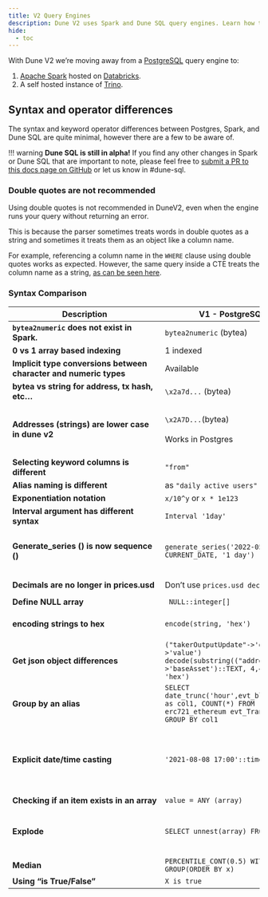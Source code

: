 ```yaml
---
title: V2 Query Engines
description: Dune V2 uses Spark and Dune SQL query engines. Learn how they work here!
hide:
  - toc
---
```


With Dune V2 we’re moving away from a [PostgreSQL](https://www.postgresql.org/) query engine to:

1. [Apache Spark](https://www.databricks.com/glossary/what-is-apache-spark) hosted on [Databricks](https://docs.databricks.com/getting-started/introduction/index.html).
2. A self hosted instance of [Trino](https://trino.io/). 

## Syntax and operator differences

The syntax and keyword operator differences between Postgres, Spark, and Dune SQL are quite minimal, however there are a few to be aware of.

!!! warning
    **Dune SQL is still in alpha!** If you find any other changes in Spark or Dune SQL that are important to note, please feel free to [submit a PR to this docs page on GitHub](https://github.com/duneanalytics/docs/edit/master/docs/reference/dune-v2/query-engine.md) or let us know in #dune-sql.

### Double quotes are not recommended

Using double quotes is not recommended in DuneV2, even when the engine runs your query without returning an error.

This is because the parser sometimes treats words in double quotes as a string and sometimes it treats them as an object like a column name.

For example, referencing a column name in the `WHERE` clause using double quotes works as expected. However, the same query inside a CTE treats the column name as a string, [as can be seen here](https://dune.com/queries/1199604).

### Syntax Comparison

| <div style="width:290px">**Description**</div> | **V1 - PostgreSQL** | **V2 - Dune SQL** | **V2 - Spark SQL** |
| --- | --- | --- | --- |
| **`bytea2numeric` does not exist in Spark.** | `bytea2numeric` (bytea) | `bytea2numeric` (string) | `bytea2numeric_v2` (string) |
| **0 vs 1 array based indexing** | 1 indexed | 1 indexed | 0 indexed |
| **Implicit type conversions between character and numeric types** | Available | [Not available](https://trino.io/docs/current/functions/conversion.html) | Available |
| **bytea vs string for address, tx hash, etc…** | `\x2a7d...` (bytea) | depending on [bytearray outcome](https://docs.google.com/document/d/1X47-aJs6Yw0h-HZD9O2q1Hs6H1yGZZfOM2E47sPh05M/edit#heading=h.wz929gyolmil) | `0x2a7d...` (string) |
| **Addresses (strings) are lower case in dune v2** | `\x2A7D...`(bytea)<br><br>Works in Postgres | depending on [bytearray outcome](https://docs.google.com/document/d/1X47-aJs6Yw0h-HZD9O2q1Hs6H1yGZZfOM2E47sPh05M/edit#heading=h.wz929gyolmil) | `0x2a7d...` (string)<br><br>Has to be lowercase in Spark.<br><br>Can be done via `lower('0x2A7D...')` |
| **Selecting keyword columns is different** | `"from"` | `"from"` | `'from'` |
| **Alias naming is different** | as `"daily active users"` | as `"daily active users"` | as `'daily active user'` |
| **Exponentiation notation** | `x/10^y` or `x * 1e123` | `x*power(10,y)` or `x * 1e123` | `x*power(10,y)` or `x*1e123` |
| **Interval argument has different syntax** | `Interval '1day'` | `Interval '1' day` | `Interval '1 day'` |
| **Generate_series () is now sequence ()** | `generate_series('2022-05-15', CURRENT_DATE, '1 day')` | `values(sequence(cast('2022-01-01' as date) - interval '7' day,cast('2022-02-01' as date),interval '1' day))`<br><br>Has a 10000 values limit. | `explode(sequence(to_date('2022-01-01'), to_date('2022-02-01'), interval 1 day))` |
| **Decimals are no longer in prices.usd** | Don’t use `prices.usd decimals` | Replaced by `tokens_blockchain.erc20.decimals` | Replaced by `prices.tokens decimals` |
| **Define NULL array** |` NULL::integer[]` | `CAST(NULL AS ARRAY&lt;int&gt;))` | `CAST(NULL AS ARRAY&lt;int&gt;))` |
| **encoding strings to hex** | `encode(string, 'hex')` | `hex(string)`<br><br>*available soon | `hex(string)` |
| **Get json object differences** | `("takerOutputUpdate"->'deltaWei'->'value') decode(substring(("addressSet"->'baseAsset')::TEXT, 4,40), 'hex')` | `json_query(json_query(takerOutputUpdate, 'lax $.deltaWei' omit quotes), 'lax $.value')` | `get_json_object(get_json_object(takerOutputUpdate,'\(.deltaWei'),'\).value')'0x'` |
| **Group by an alias** | `SELECT date_trunc('hour',evt_block_time) as col1, COUNT(*) FROM erc721_ethereum evt_Transfer GROUP BY col1` | `GROUP BY date_trunc('hour',evt_block_time)`Or: `GROUP BY 1, 2` | Same as PostgreSQL |
| **Explicit date/time casting** | `'2021-08-08 17:00'::timestamp` | `cast('2021-08-08 17:00' as timestamp)`<br><br>Or, `timestamp '2021-08-08 17:00'`<br><br>There are [many helper functions for casting to date/time types](https://trino.io/docs/current/functions/datetime.html?highlight=date), such as `date(‘2022-01-01’)` | `cast('2021-08-08 17:00' as timestamp)` |
| **Checking if an item exists in an array** | `value = ANY (array)` | `contains(array,value)` | array_contains(array, value)` |
| **Explode** | `SELECT unnest(array) FROM table` | `SELECT vals.val FROM table1, unnest(arrayFromTable1) as vals(val)`<br><br>you have to use `unnest` with a `cross join`, as described in this [blog post](https://theleftjoin.com/how-to-explode-arrays-with-presto/). | `SELECT explode(array) FROM table` |
| **Median** | `PERCENTILE_CONT(0.5) WITHIN GROUP(ORDER BY x)` | `approx_percentile(x, 0.5)` | `PERCENTILE_CONT(0.5) WITHIN GROUP(ORDER BY x)` |
| **Using “is True/False”** | `X is true` | `X = true` | `X is true` |